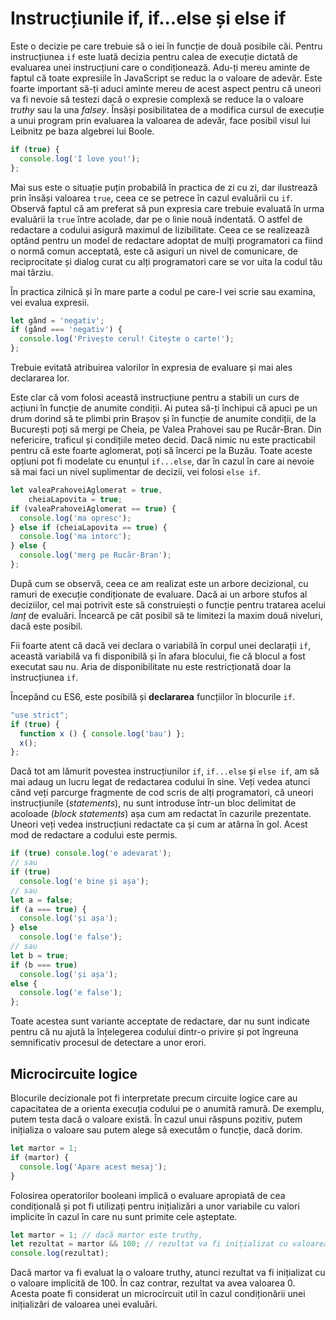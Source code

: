 # Instrucțiunile if, if...else și else if

Este o decizie pe care trebuie să o iei în funcție de două posibile căi. Pentru instrucțiunea `if` este luată decizia pentru calea de execuție dictată de evaluarea unei instrucțiuni care o condiționează. Adu-ți mereu aminte de faptul că toate expresiile în JavaScript se reduc la o valoare de adevăr. Este foarte important să-ți aduci aminte mereu de acest aspect pentru că uneori va fi nevoie să testezi dacă o expresie complexă se reduce la o valoare *truthy* sau la una *falsey*. Însăși posibilitatea de a modifica cursul de execuție a unui program prin evaluarea la valoarea de adevăr, face posibil visul lui Leibnitz pe baza algebrei lui Boole.

```javascript
if (true) {
  console.log('I love you!');
};
```

Mai sus este o situație puțin probabilă în practica de zi cu zi, dar ilustrează prin însăși valoarea `true`, ceea ce se petrece în cazul evaluării cu `if`. Observă faptul că am preferat să pun expresia care trebuie evaluată în urma evaluării la `true` între acolade, dar pe o linie nouă indentată. O astfel de redactare a codului asigură maximul de lizibilitate. Ceea ce se realizează optând pentru un model de redactare adoptat de mulți programatori ca fiind o normă comun acceptată, este că asiguri un nivel de comunicare, de reciprocitate și dialog curat cu alți programatori care se vor uita la codul tău mai târziu.

În practica zilnică și în mare parte a codul pe care-l vei scrie sau examina, vei evalua expresii.

```javascript
let gând = 'negativ';
if (gând === 'negativ') {
  console.log('Privește cerul! Citește o carte!');
};
```

Trebuie evitată atribuirea valorilor în expresia de evaluare și mai ales declararea lor.

Este clar că vom folosi această instrucțiune pentru a stabili un curs de acțiuni în funcție de anumite condiții. Ai putea să-ți închipui că apuci pe un drum dorind să te plimbi prin Brașov și în funcție de anumite condiții, de la București poți să mergi pe Cheia, pe Valea Prahovei sau pe Rucăr-Bran. Din nefericire, traficul și condițiile meteo decid. Dacă nimic nu este practicabil pentru că este foarte aglomerat, poți să încerci pe la Buzău. Toate aceste opțiuni pot fi modelate cu enunțul `if...else`, dar în cazul în care ai nevoie să mai faci un nivel suplimentar de decizii, vei folosi `else if`.

```javascript
let valeaPrahoveiAglomerat = true,
    cheiaLapovita = true;
if (valeaPrahoveiAglomerat == true) {
  console.log('ma opresc');
} else if (cheiaLapovita == true) {
  console.log('ma intorc');
} else {
  console.log('merg pe Rucăr-Bran');
};
```

După cum se observă, ceea ce am realizat este un arbore decizional, cu ramuri de execuție condiționate de evaluare. Dacă ai un arbore stufos al deciziilor, cel mai potrivit este să construiești o funcție pentru tratarea acelui *lanț* de evaluări. Încearcă pe cât posibil să te limitezi la maxim două niveluri, dacă este posibil.

Fii foarte atent că dacă vei declara o variabilă în corpul unei declarații `if`, această variabilă va fi disponibilă și în afara blocului, fie că blocul a fost executat sau nu. Aria de disponibilitate nu este restricționată doar la instrucțiunea `if`.

Începând cu ES6, este posibilă și **declararea** funcțiilor în blocurile `if`.

```javascript
"use strict";
if (true) {
  function x () { console.log('bau') };
  x();
};
```

Dacă tot am lămurit povestea instrucțiunilor `if`, `if...else` și `else if`, am să mai adaug un lucru legat de redactarea codului în sine. Veți vedea atunci când veți parcurge fragmente de cod scris de alți programatori, că uneori instrucțiunile (*statements*), nu sunt introduse într-un bloc delimitat de acoloade (*block statements*) așa cum am redactat în cazurile prezentate. Uneori veți vedea instrucțiuni redactate ca și cum ar atârna în gol. Acest mod de redactare a codului este permis.

```javascript
if (true) console.log('e adevarat');
// sau
if (true)
  console.log('e bine și așa');
// sau
let a = false;
if (a === true) {
  console.log('și așa');
} else
  console.log('e false');
// sau
let b = true;
if (b === true)
  console.log('și așa');
else {
  console.log('e false');
};
```

Toate acestea sunt variante acceptate de redactare, dar nu sunt indicate pentru că nu ajută la înțelegerea codului dintr-o privire și pot îngreuna semnificativ procesul de detectare a unor erori.

## Microcircuite logice

Blocurile decizionale pot fi interpretate precum circuite logice care au capacitatea de a orienta execuția codului pe o anumită ramură. De exemplu, putem testa dacă o valoare există. În cazul unui răspuns pozitiv, putem inițializa o valoare sau putem alege să executăm o funcție, dacă dorim.

```javascript
let martor = 1;
if (martor) {
  console.log('Apare acest mesaj');
}
```

Folosirea operatorilor booleani implică o evaluare apropiată de cea condițională și pot fi utilizați pentru inițializări a unor variabile cu valori implicite în cazul în care nu sunt primite cele așteptate.

```javascript
let martor = 1; // dacă martor este truthy,
let rezultat = martor && 100; // rezultat va fi inițializat cu valoarea implicită
console.log(rezultat);
```

Dacă martor va fi evaluat la o valoare truthy, atunci rezultat va fi inițializat cu o valoare implicită de 100. În caz contrar, rezultat va avea valoarea 0. Acesta poate fi considerat un microcircuit util în cazul condiționării unei inițializări de valoarea unei evaluări.
